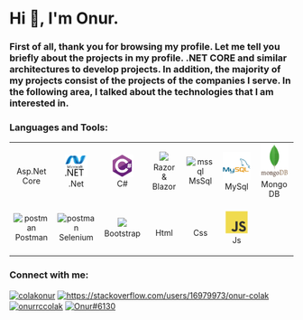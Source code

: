 <h1 align="left">Hi 👋, I'm Onur.</h1>
<h3 align="left">First of all, thank you for browsing my profile. Let me tell you briefly about the projects in my profile. .NET CORE and similar architectures to develop projects. In addition, the majority of my projects consist of the projects of the companies I serve. In the following area, I talked about the technologies that I am interested in.</h3>



<h3 align="left">Languages and Tools:</h3>

<table>
  <tr style="border: none;" height="98">
    <td align="center" width="96" style="border: none;">
      <a></a>
      <br>Asp.Net Core
    </td>
    <td align="center" width="96" style="border: none;">
      <a> <img src="https://raw.githubusercontent.com/devicons/devicon/master/icons/dot-net/dot-net-original-wordmark.svg" alt="dotnet" width="40"/></a>
      <br>.Net
    </td>
    <td align="center" width="96" style="border: none;">
      <a> <img src="https://raw.githubusercontent.com/devicons/devicon/master/icons/csharp/csharp-original.svg" alt="csharp" width="40"/></a>
      <br>C#
    </td>
    <td align="center" width="96" style="border: none;">
      <a>
        <img src="https://upload.wikimedia.org/wikipedia/commons/d/d0/Blazor.png" width="40"/>
      </a>
      <br>Razor & Blazor
    </td>
    <td align="center" width="96" style="border: none;">
     <a> <img src="https://www.svgrepo.com/show/303229/microsoft-sql-server-logo.svg" alt="mssql" width="50"/></a> 
      <br>MsSql
    </td>
    <td align="center" width="96" style="border: none;">
     <a> <img src="https://raw.githubusercontent.com/devicons/devicon/master/icons/mysql/mysql-original-wordmark.svg" alt="mysql" width="50"/></a> 
      <br>MySql
    </td>
    <td align="center" width="96" style="border: none;">
     <a> <img src="https://raw.githubusercontent.com/devicons/devicon/master/icons/mongodb/mongodb-original-wordmark.svg" alt="mongodb" width="50" height="60"/></a> 
      <br>Mongo DB
    </td>
  </tr>
  
  <tr style="border: none;" height="98">
	<td align="center" width="96" style="border: none;">
      <a> <img src="https://www.vectorlogo.zone/logos/getpostman/getpostman-icon.svg" alt="postman" width="40"/></a>
      <br>Postman
    </td>
	<td align="center" width="96" style="border: none;">
      <a> <img src="https://upload.wikimedia.org/wikipedia/commons/d/d5/Selenium_Logo.png" alt="postman" width="40"/></a>
      <br>Selenium
    </td>
    <td align="center" width="96" style="border: none;">
      <a>
        <img src="https://upload.wikimedia.org/wikipedia/commons/b/b2/Bootstrap_logo.svg" width="40"/>
      </a>
      <br>Bootstrap
    </td>
	<td align="center" width="96" style="border: none;">
      <a></a>
      <br>Html
    </td>
	<td align="center" width="96" style="border: none;">
      <a></a>
      <br>Css
    </td>
    <td align="center" width="96" style="border: none;">
      <a> <img src="https://raw.githubusercontent.com/devicons/devicon/master/icons/javascript/javascript-original.svg" alt="javascript" width="40"/></a>
      <br>Js
    </td>
  </tr>
</table>

<h3 align="left">Connect with me:</h3>
<p align="left">
<a href="https://linkedin.com/in/colakkonur" target="_blank"><img align="center" src="https://raw.githubusercontent.com/rahuldkjain/github-profile-readme-generator/master/src/images/icons/Social/linked-in-alt.svg" alt="colakonur" height="30" width="40" /></a>
<a href="https://stackoverflow.com/users/https://stackoverflow.com/users/16979973/onur-colak" target="_blank"><img align="center" src="https://raw.githubusercontent.com/rahuldkjain/github-profile-readme-generator/master/src/images/icons/Social/stack-overflow.svg" alt="https://stackoverflow.com/users/16979973/onur-colak" height="30" width="40" /></a>
<a href="https://instagram.com/onurrccolak" target="_blank"><img align="center" src="https://raw.githubusercontent.com/rahuldkjain/github-profile-readme-generator/master/src/images/icons/Social/instagram.svg" alt="onurrccolak" height="30" width="40" /></a>
<a href="https://discord.gg/Onur#6130" target="_blank"><img align="center" src="https://raw.githubusercontent.com/rahuldkjain/github-profile-readme-generator/master/src/images/icons/Social/discord.svg" alt="Onur#6130" height="30" width="40" /></a>

</p>
